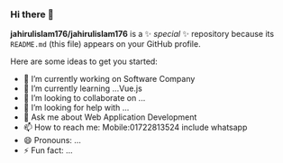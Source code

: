 ### Hi there 👋


**jahirulislam176/jahirulislam176** is a ✨ _special_ ✨ repository because its `README.md` (this file) appears on your GitHub profile.

Here are some ideas to get you started:

- 🔭 I’m currently working on Software Company
- 🌱 I’m currently learning ...Vue.js
- 👯 I’m looking to collaborate on ...
- 🤔 I’m looking for help with ...
- 💬 Ask me about Web Application Development
- 📫 How to reach me: Mobile:01722813524 include whatsapp
- 😄 Pronouns: ...
- ⚡ Fun fact: ...

 
